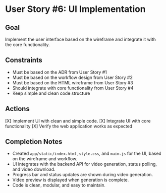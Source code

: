 # User Story #6: UI Implementation

## Goal

Implement the user interface based on the wireframe and integrate it with the core functionality.

## Constraints

- Must be based on the ADR from User Story #1
- Must be based on the workflow design from User Story #2
- Must be based on the HTML wireframe from User Story #3
- Should integrate with core functionality from User Story #4
- Keep simple and clean code structure

## Actions

[X] Implement UI with clean and simple code.
[X] Integrate UI with core functionality
[X] Verify the web application works as expected

## Completion Notes

- Created `app/static/index.html`, `style.css`, and `main.js` for the UI, based on the wireframe and workflow.
- UI integrates with the backend API for video generation, status polling, and video download.
- Progress bar and status updates are shown during video generation.
- Video preview is displayed when generation is complete.
- Code is clean, modular, and easy to maintain.
